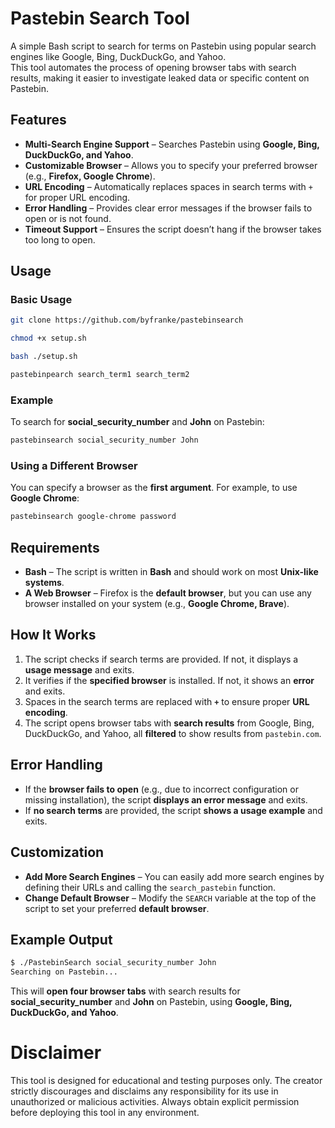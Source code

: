 # Pastebin Search Tool

A simple Bash script to search for terms on Pastebin using popular search engines like Google, Bing, DuckDuckGo, and Yahoo.  
This tool automates the process of opening browser tabs with search results, making it easier to investigate leaked data or specific content on Pastebin.

## Features

- **Multi-Search Engine Support** – Searches Pastebin using **Google, Bing, DuckDuckGo, and Yahoo**.
- **Customizable Browser** – Allows you to specify your preferred browser (e.g., **Firefox, Google Chrome**).
- **URL Encoding** – Automatically replaces spaces in search terms with `+` for proper URL encoding.
- **Error Handling** – Provides clear error messages if the browser fails to open or is not found.
- **Timeout Support** – Ensures the script doesn’t hang if the browser takes too long to open.

## Usage

### Basic Usage

   ```bash
   git clone https://github.com/byfranke/pastebinsearch
   ```

   ```bash
   chmod +x setup.sh
   ```

   ```bash
   bash ./setup.sh
   ```

   ```bash
   pastebinpearch search_term1 search_term2
   ```

### Example

To search for **social_security_number** and **John** on Pastebin:

```bash
pastebinsearch social_security_number John
```

### Using a Different Browser

You can specify a browser as the **first argument**. For example, to use **Google Chrome**:

```bash
pastebinsearch google-chrome password
```

## Requirements

- **Bash** – The script is written in **Bash** and should work on most **Unix-like systems**.
- **A Web Browser** – Firefox is the **default browser**, but you can use any browser installed on your system (e.g., **Google Chrome, Brave**).

## How It Works

1. The script checks if search terms are provided. If not, it displays a **usage message** and exits.
2. It verifies if the **specified browser** is installed. If not, it shows an **error** and exits.
3. Spaces in the search terms are replaced with **`+`** to ensure proper **URL encoding**.
4. The script opens browser tabs with **search results** from Google, Bing, DuckDuckGo, and Yahoo, all **filtered** to show results from `pastebin.com`.

## Error Handling

- If the **browser fails to open** (e.g., due to incorrect configuration or missing installation), the script **displays an error message** and exits.
- If **no search terms** are provided, the script **shows a usage example** and exits.

## Customization

- **Add More Search Engines** – You can easily add more search engines by defining their URLs and calling the `search_pastebin` function.
- **Change Default Browser** – Modify the `SEARCH` variable at the top of the script to set your preferred **default browser**.

## Example Output

```bash
$ ./PastebinSearch social_security_number John
Searching on Pastebin...
```

This will **open four browser tabs** with search results for **social_security_number** and **John** on Pastebin, using **Google, Bing, DuckDuckGo, and Yahoo**.

# Disclaimer
This tool is designed for educational and testing purposes only. The creator strictly discourages and disclaims any responsibility for its use in unauthorized or malicious activities. Always obtain explicit permission before deploying this tool in any environment.
